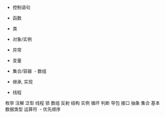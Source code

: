 - 控制语句


- 函数

- 类

- 对象/实例

- 异常

- 变量

- 集合/容器
  - 数组
   
- 继承, 实现

- 线程

枚举
注解
泛型
线程
锁
数组
反射
结构
实例
循环
判断
导包
接口
抽象
集合
基本数据类型
运算符
  - 优先顺序
